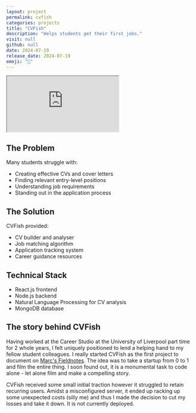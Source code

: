 ```yaml
---
layout: project
permalink: cvfish
categories: projects
title: "CVFish"
description: "Helps students get their first jobs."
visit: null
github: null
date: 2024-07-19
release_date: 2024-07-19
emoji: "🎣"
---
```


<div class="video-container">
  <iframe
    src="https://www.youtube.com/embed/fYGgfOzU1BU"
    title="CVFish Demo"
    allow="accelerometer; autoplay; clipboard-write; encrypted-media; gyroscope; picture-in-picture"
    allowfullscreen>
  </iframe>
</div>

## The Problem

Many students struggle with:
- Creating effective CVs and cover letters
- Finding relevant entry-level positions
- Understanding job requirements
- Standing out in the application process

## The Solution

CVFish provided:
- CV builder and analyser
- Job matching algorithm
- Application tracking system
- Career guidance resources

## Technical Stack

- React.js frontend
- Node.js backend
- Natural Language Processing for CV analysis
- MongoDB database

## The story behind CVFish

Having worked at the Career Studio at the University of Liverpool part time for 2 whole years, I felt uniquely positioned to lend a helping hand to my fellow student colleagues.
I really started CVFish as the first project to document on [Marc's Fieldnotes](https://youtube.com/@MarcsFieldnotes).
The idea was to take a startup from 0 to 1 and film the entire thing.
I soon found out, it is a monumental task to code alone - let alone film and make a compelling story.

CVFish received some small initial traction however it struggled to retain recurring users.
Amidst a misconfigured server, it ended up racking up some unexpected costs (silly me) and thus I made the decision to cut my losses and take it down.
It is not currently deployed.